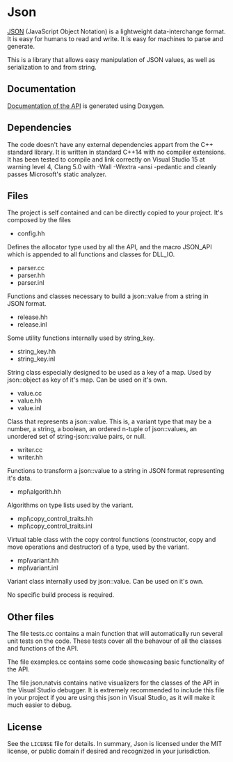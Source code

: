 # Json

[JSON][json-org] (JavaScript Object Notation) is a lightweight data-interchange format. It is easy for humans to read and write. It is easy for machines to parse and generate.

[json-org]: http://json.org/

This is a library that allows easy manipulation of JSON values, as well as serialization to and from string.

## Documentation

[Documentation of the API][doc-link] is generated using Doxygen.

[doc-link]: https://lugruf.github.io/Json/files.html

## Dependencies

The code doesn't have any external dependencies appart from the C++ standard library. It is written in standard C++14 with no compiler extensions. It has been tested to compile and link correctly on Visual Studio 15 at warning level 4, Clang 5.0 with -Wall -Wextra -ansi -pedantic and cleanly passes Microsoft's static analyzer.

## Files

The project is self contained and can be directly copied to your project. It's composed by the files

  - config.hh

Defines the allocator type used by all the API, and the macro JSON_API which is appended to all functions and classes for DLL_IO.
  - parser.cc
  - parser.hh
  - parser.inl
  
  Functions and classes necessary to build a json::value from a string in JSON format.
  - release.hh
  - release.inl

Some utility functions internally used by string_key.
  - string_key.hh
  - string_key.inl

String class especially designed to be used as a key of a map. Used by json::object as key of it's map. Can be used on it's own.
  - value.cc
  - value.hh
  - value.inl

Class that represents a json::value. This is, a variant type that may be a number, a string, a boolean, an ordered n-tuple of json::values, an unordered set of string-json::value pairs, or null.
  - writer.cc
  - writer.hh

Functions to transform a json::value to a string in JSON format representing it's data.
  - mpl\algorith.hh

Algorithms on type lists used by the variant.
  - mpl\copy_control_traits.hh
  - mpl\copy_control_traits.inl

Virtual table class with the copy control functions (constructor, copy and move operations and destructor) of a type, used by the variant.
  - mpl\variant.hh
  - mpl\variant.inl

Variant class internally used by json::value. Can be used on it's own.
	
No specific build process is required.

## Other files

The file tests.cc contains a main function that will automatically run several unit tests on the code. These tests cover all the behavour of all the classes and functions of the API.

The file examples.cc contains some code showcasing basic functionality of the API.

The file json.natvis contains native visualizers for the classes of the API in the Visual Studio debugger. It is extremely recommended to include this file in your project if you are using this json in Visual Studio, as it will make it much easier to debug.

## License

See the `LICENSE` file for details. In summary, Json is licensed under the MIT license, or public domain if desired and recognized in your jurisdiction.

